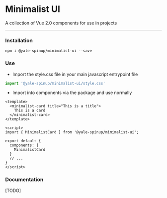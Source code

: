 # Minimalist UI

A collection of Vue 2.0 components for use in projects

---
### Installation
``npm i @yale-spinup/minimalist-ui --save``

### Use
* Import the style.css file in your main javascript entrypoint file
```js
import '@yale-spinup/minimalist-ui/style.css'
```
* Import into components via the package and use normally
```vue
<template>
  <minimalist-card title="This is a title">
    This is a card
  </minimalist-card>
</template>

<script>
import { MinimalistCard } from '@yale-spinup/mimimalist-ui';

export default {
  components: {
    MinimalistCard
  }
  // ...
}
</script>
```

### Documentation

[TODO]